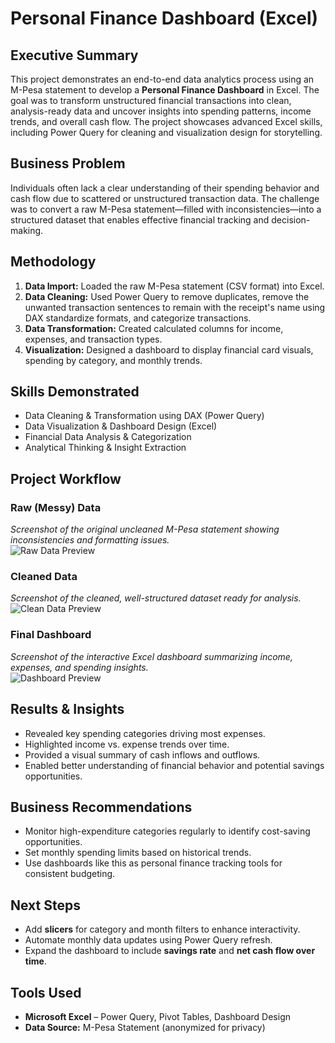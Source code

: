 # Personal Finance Dashboard (Excel)

## Executive Summary
This project demonstrates an end-to-end data analytics process using an M-Pesa statement to develop a **Personal Finance Dashboard** in Excel. The goal was to transform unstructured financial transactions into clean, analysis-ready data and uncover insights into spending patterns, income trends, and overall cash flow. The project showcases advanced Excel skills, including Power Query for cleaning and visualization design for storytelling.

## Business Problem
Individuals often lack a clear understanding of their spending behavior and cash flow due to scattered or unstructured transaction data. The challenge was to convert a raw M-Pesa statement—filled with inconsistencies—into a structured dataset that enables effective financial tracking and decision-making.

## Methodology
1. **Data Import:** Loaded the raw M-Pesa statement (CSV format) into Excel.  
2. **Data Cleaning:** Used Power Query to remove duplicates, remove the unwanted transaction sentences to remain with the receipt's name using DAX standardize formats, and categorize transactions.  
3. **Data Transformation:** Created calculated columns for income, expenses, and transaction types.  
4. **Visualization:** Designed a dashboard to display financial card visuals, spending by category, and monthly trends.


## Skills Demonstrated
- Data Cleaning & Transformation using DAX (Power Query)  
- Data Visualization & Dashboard Design (Excel)  
- Financial Data Analysis & Categorization  
- Analytical Thinking & Insight Extraction  


## Project Workflow

### Raw (Messy) Data
*Screenshot of the original uncleaned M-Pesa statement showing inconsistencies and formatting issues.*  
![Raw Data Preview](./images/messy-data.png)

### Cleaned Data
*Screenshot of the cleaned, well-structured dataset ready for analysis.*  
![Clean Data Preview](./images/clean-data.png)

### Final Dashboard
*Screenshot of the interactive Excel dashboard summarizing income, expenses, and spending insights.*  
![Dashboard Preview](./images/dashboard.png)


##  Results & Insights
- Revealed key spending categories driving most expenses.  
- Highlighted income vs. expense trends over time.  
- Provided a visual summary of cash inflows and outflows.  
- Enabled better understanding of financial behavior and potential savings opportunities.


##  Business Recommendations
- Monitor high-expenditure categories regularly to identify cost-saving opportunities.  
- Set monthly spending limits based on historical trends.  
- Use dashboards like this as personal finance tracking tools for consistent budgeting.


##  Next Steps
- Add **slicers** for category and month filters to enhance interactivity.  
- Automate monthly data updates using Power Query refresh.  
- Expand the dashboard to include **savings rate** and **net cash flow over time**.


##  Tools Used
- **Microsoft Excel** – Power Query, Pivot Tables, Dashboard Design  
- **Data Source:** M-Pesa Statement (anonymized for privacy)
